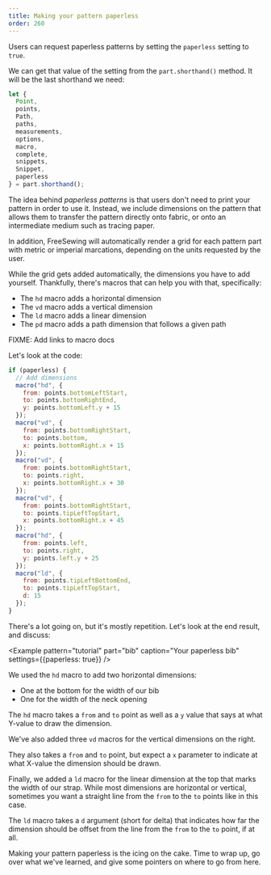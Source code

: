 ```yaml
---
title: Making your pattern paperless
order: 260
---
```


Users can request paperless patterns by setting the `paperless` setting to `true`.

We can get that value of the setting from the `part.shorthand()` method.
It will be the last shorthand we need:

```js
let {
  Point,
  points,
  Path,
  paths,
  measurements,
  options,
  macro,
  complete,
  snippets,
  Snippet,
  paperless
} = part.shorthand();
```

The idea behind *paperless patterns* is that users don't need to print your
pattern in order to use it. 
Instead, we include dimensions on the pattern that allows them to transfer
the pattern directly onto fabric, or onto an intermediate medium such as tracing paper.

In addition, FreeSewing will automatically render a grid for each pattern part with metric or imperial
marcations, depending on the units requested by the user.

While the grid gets added automatically, the dimensions you have to add yourself.
Thankfully, there's macros that can help you with that, specifically:

 - The `hd` macro adds a horizontal dimension
 - The `vd` macro adds a vertical dimension
 - The `ld` macro adds a linear dimension
 - The `pd` macro adds a path dimension that follows a given path

<Warning>

FIXME: Add links to macro docs

</Warning>

Let's look at the code:

```js
if (paperless) {
  // Add dimensions
  macro("hd", {
    from: points.bottomLeftStart,
    to: points.bottomRightEnd,
    y: points.bottomLeft.y + 15
  });
  macro("vd", {
    from: points.bottomRightStart,
    to: points.bottom,
    x: points.bottomRight.x + 15
  });
  macro("vd", {
    from: points.bottomRightStart,
    to: points.right,
    x: points.bottomRight.x + 30
  });
  macro("vd", {
    from: points.bottomRightStart,
    to: points.tipLeftTopStart,
    x: points.bottomRight.x + 45
  });
  macro("hd", {
    from: points.left,
    to: points.right,
    y: points.left.y + 25
  });
  macro("ld", {
    from: points.tipLeftBottomEnd,
    to: points.tipLeftTopStart,
    d: 15
  });
}
```

There's a lot going on, but it's mostly repetition. Let's look at the end result, and discuss:

<Example pattern="tutorial" part="bib" caption="Your paperless bib" settings={{paperless: true}} />

We used the `hd` macro to add two horizontal dimensions:

 - One at the bottom for the width of our bib
 - One for the width of the neck opening

The `hd` macro takes a `from` and `to` point as well as a `y` value that says at what Y-value to draw the dimension.

We've also added three `vd` macros for the vertical dimensions on the right.

They also takes a `from` and `to` point, but expect a `x` parameter to indicate at what X-value the dimension should be drawn.

Finally, we added a `ld` macro for the linear dimension at the top that marks the width of our strap.
While most dimensions are horizontal or vertical, sometimes you want a straight line from the `from` to the `to` points like in this case.

The `ld` macro takes a `d` argument (short for delta) that indicates how far the dimension should be offset from the line from the `from` to the `to` point, if at all.

Making your pattern paperless is the icing on the cake. Time to wrap up, go over what we've learned, and give some pointers on where to go from here.

